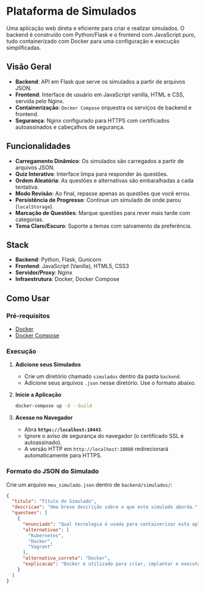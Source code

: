 # Plataforma de Simulados

Uma aplicação web direta e eficiente para criar e realizar simulados. O backend é construído com Python/Flask e o frontend com JavaScript puro, tudo containerizado com Docker para uma configuração e execução simplificadas.

## Visão Geral

-   **Backend**: API em Flask que serve os simulados a partir de arquivos JSON.
-   **Frontend**: Interface de usuário em JavaScript vanilla, HTML e CSS, servida pelo Nginx.
-   **Containerização**: `Docker Compose` orquestra os serviços de backend e frontend.
-   **Segurança**: Nginx configurado para HTTPS com certificados autoassinados e cabeçalhos de segurança.

## Funcionalidades

-   **Carregamento Dinâmico**: Os simulados são carregados a partir de arquivos JSON.
-   **Quiz Interativo**: Interface limpa para responder às questões.
-   **Ordem Aleatória**: As questões e alternativas são embaralhadas a cada tentativa.
-   **Modo Revisão**: Ao final, repasse apenas as questões que você errou.
-   **Persistência de Progresso**: Continue um simulado de onde parou (`localStorage`).
-   **Marcação de Questões**: Marque questões para rever mais tarde com categorias.
-   **Tema Claro/Escuro**: Suporte a temas com salvamento da preferência.

## Stack

-   **Backend**: Python, Flask, Gunicorn
-   **Frontend**: JavaScript (Vanilla), HTML5, CSS3
-   **Servidor/Proxy**: Nginx
-   **Infraestrutura**: Docker, Docker Compose

## Como Usar

### Pré-requisitos

-   [Docker](https://www.docker.com/)
-   [Docker Compose](https://docs.docker.com/compose/)

### Execução

1.  **Adicione seus Simulados**
    -   Crie um diretório chamado `simulados` dentro da pasta `backend`.
    -   Adicione seus arquivos `.json` nesse diretório. Use o formato abaixo.

2.  **Inicie a Aplicação**
    ```bash
    docker-compose up -d --build
    ```

3.  **Acesse no Navegador**
    -   Abra **`https://localhost:10443`**.
    -   Ignore o aviso de segurança do navegador (o certificado SSL é autoassinado).
    -   A versão HTTP em `http://localhost:10080` redirecionará automaticamente para HTTPS.

### Formato do JSON do Simulado

Crie um arquivo `meu_simulado.json` dentro de `backend/simulados/`:

```json
{
  "titulo": "Título do Simulado",
  "descricao": "Uma breve descrição sobre o que este simulado aborda.",
  "questoes": [
    {
      "enunciado": "Qual tecnologia é usada para containerizar esta aplicação?",
      "alternativas": [
        "Kubernetes",
        "Docker",
        "Vagrant"
      ],
      "alternativa_correta": "Docker",
      "explicacao": "Docker é utilizado para criar, implantar e executar aplicações em contêineres."
    }
  ]
}
```